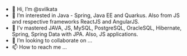 - 👋 Hi, I’m @svilkata
- 👀 I’m interested in Java - Spring, Java EE and Quarkus. Also from JS and respective frameworks ReactJS and AngularJS.
- 🌱 I’v mastered JAVA, JS, MySQL, PostgreSQL, OracleSQL, Hibernate, Spring, Spring Data with JPA. Also, JS applications.
- 💞️ I’m looking to collaborate on ...
- 📫 How to reach me ...
